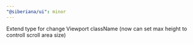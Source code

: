 ```yaml
---
"@siberiana/ui": minor
---
```


Extend type for change Viewport className (now can set max height to controll
scroll area size)
